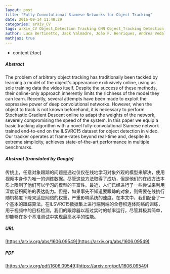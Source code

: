 ```yaml
---
layout: post
title: "Fully-Convolutional Siamese Networks for Object Tracking"
date: 2016-09-14 11:48:29
categories: arXiv_CV
tags: arXiv_CV Object_Detection Tracking CNN Object_Tracking Detection Gradient_Descent
author: Luca Bertinetto, Jack Valmadre, João F. Henriques, Andrea Vedaldi, Philip H. S. Torr
mathjax: true
---
```


* content
{:toc}

##### Abstract
The problem of arbitrary object tracking has traditionally been tackled by learning a model of the object's appearance exclusively online, using as sole training data the video itself. Despite the success of these methods, their online-only approach inherently limits the richness of the model they can learn. Recently, several attempts have been made to exploit the expressive power of deep convolutional networks. However, when the object to track is not known beforehand, it is necessary to perform Stochastic Gradient Descent online to adapt the weights of the network, severely compromising the speed of the system. In this paper we equip a basic tracking algorithm with a novel fully-convolutional Siamese network trained end-to-end on the ILSVRC15 dataset for object detection in video. Our tracker operates at frame-rates beyond real-time and, despite its extreme simplicity, achieves state-of-the-art performance in multiple benchmarks.

##### Abstract (translated by Google)
传统上，任意对象跟踪的问题是通过仅仅在线地学习对象外观的模型来解决，使用视频本身作为唯一的训练数据。尽管这些方法取得了成功，但是他们的在线方法本质上限制了他们可以学习的模型的丰富性。最近，人们已经进行了一些尝试来利用深度卷积网络的表达能力。但是，如果事先不知道要跟踪的对象，则需要在线执行随机梯度下降来适应网络的权重，严重影响系统的速度。在本文中，我们配备了一个基本的跟踪算法，在ILSVRC15数据集上进行端到端的全卷积连体网络的训练，用于视频中的目标检测。我们的跟踪器以超过实时的帧率运行，尽管其极其简单，却能够在多个基准测试中实现最高水平的性能。

##### URL
[https://arxiv.org/abs/1606.09549](https://arxiv.org/abs/1606.09549)

##### PDF
[https://arxiv.org/pdf/1606.09549](https://arxiv.org/pdf/1606.09549)

